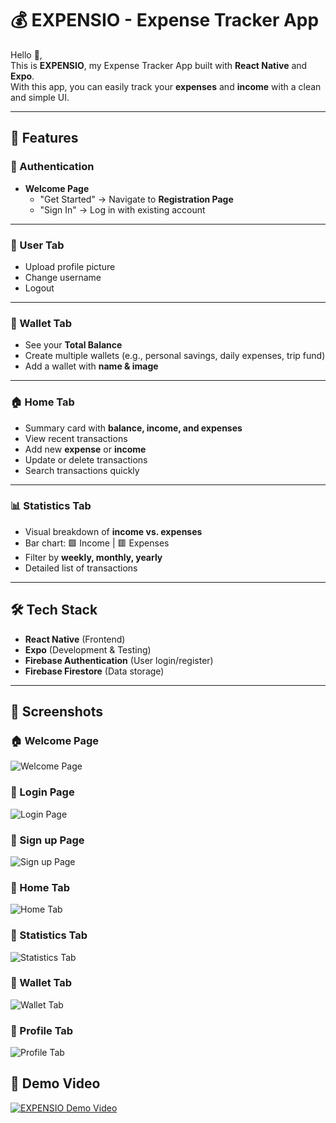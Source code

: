 # 💰 EXPENSIO - Expense Tracker App

Hello 👋,  
This is **EXPENSIO**, my Expense Tracker App built with **React Native** and **Expo**.  
With this app, you can easily track your **expenses** and **income** with a clean and simple UI.  

---

## 🚀 Features

### 🔐 Authentication
- **Welcome Page**  
  - "Get Started" → Navigate to **Registration Page**  
  - "Sign In" → Log in with existing account  

---

### 👤 User Tab
- Upload profile picture  
- Change username  
- Logout  

---

### 👛 Wallet Tab
- See your **Total Balance**  
- Create multiple wallets (e.g., personal savings, daily expenses, trip fund)  
- Add a wallet with **name & image**  

---

### 🏠 Home Tab
- Summary card with **balance, income, and expenses**  
- View recent transactions  
- Add new **expense** or **income**  
- Update or delete transactions  
- Search transactions quickly  

---

### 📊 Statistics Tab
- Visual breakdown of **income vs. expenses**  
- Bar chart: 🟩 Income | 🟥 Expenses  
- Filter by **weekly, monthly, yearly**  
- Detailed list of transactions  

---

## 🛠️ Tech Stack

- **React Native** (Frontend)  
- **Expo** (Development & Testing)  
- **Firebase Authentication** (User login/register)  
- **Firebase Firestore** (Data storage)  

---

## 📸 Screenshots

### 🏠 Welcome Page
![Welcome Page](./readmeImages/welcome-page.png)
### 👛 Login Page
![Login Page](./readmeImages/login-page.png)
### 👛 Sign up Page
![Sign up Page](./readmeImages/sign-up-page.png)
### 👛 Home Tab
![Home Tab](./readmeImages/home-tab.png)
### 👛 Statistics Tab
![Statistics Tab](./readmeImages/statistics-tab.png)
### 👛 Wallet Tab
![Wallet Tab](./readmeImages/wallet-tab.png)
### 👛 Profile Tab
![Profile Tab](./readmeImages/profile-tab.png)


## 🎥 Demo Video

[![EXPENSIO Demo Video](./readmeImages/expense-tracker-app-thumbnail.png)](https://youtu.be/mL4xf_lsM4I)
